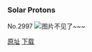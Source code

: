 ### Solar Protons
No.2997
![图片不见了~~~](https://imgs.xkcd.com/comics/solar_protons.png)

[原址](https://xkcd.com//2997) [下载](https://imgs.xkcd.com/comics/solar_protons.png)

